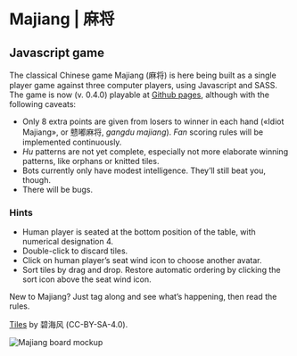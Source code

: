 # Majiang | 麻将

## Javascript game

The classical Chinese game Majiang (麻将) is here being built as a single player game against three computer players, using Javascript and SASS. The game is now (v. 0.4.0) playable at [Github pages](https://dougherty-dev.github.io/Majiang/), although with the following caveats:

- Only 8 extra points are given from losers to winner in each hand («Idiot Majiang», or 戆嘟麻将, *gangdu majiang*). *Fan* scoring rules will be implemented continuously.
- *Hu* patterns are not yet complete, especially not more elaborate winning patterns, like orphans or knitted tiles.
- Bots currently only have modest intelligence. They’ll still beat you, though.
- There will be bugs.

### Hints

- Human player is seated at the bottom position of the table, with numerical designation 4.
- Double-click to discard tiles.
- Click on human player’s seat wind icon to choose another avatar.
- Sort tiles by drag and drop. Restore automatic ordering by clicking the sort icon above the seat wind icon.

New to Majiang? Just tag along and see what’s happening, then read the rules.

[Tiles](https://commons.wikimedia.org/wiki/Category:SVG_Planar_illustrations_of_Mahjong_tiles) by 碧海风 (CC-BY-SA-4.0).

![Majiang board mockup](https://raw.githubusercontent.com/dougherty-dev/Majiang/refs/heads/main/readme/majiang.avif)
